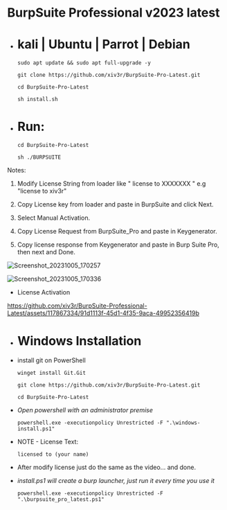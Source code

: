 # BurpSuite Professional v2023 latest

- # kali | Ubuntu | Parrot | Debian 

      sudo apt update && sudo apt full-upgrade -y

      git clone https://github.com/xiv3r/BurpSuite-Pro-Latest.git
  
      cd BurpSuite-Pro-Latest

      sh install.sh

- # Run:

      cd BurpSuite-Pro-Latest

      sh ./BURPSUITE
    

Notes: 
1. Modify License String from loader like " license to XXXXXXX " e.g "license to xiv3r"

2. Copy License key from loader and paste in BurpSuite and click Next.

3. Select Manual Activation.

4. Copy License Request from BurpSuite_Pro and paste in Keygenerator.

5. Copy license response from Keygenerator and paste in Burp Suite Pro, then next and Done.

![Screenshot_20231005_170257](https://github.com/xiv3r/BurpSuite-Pro-Latest/assets/117867334/388a9a07-e140-4953-b7a6-c688e4953d25)

![Screenshot_20231005_170336](https://github.com/xiv3r/BurpSuite-Pro-Latest/assets/117867334/012eab07-352e-4fe4-b6f7-9ab5a9ffff78)



- License Activation

 
https://github.com/xiv3r/BurpSuite-Professional-Latest/assets/117867334/91d1113f-45d1-4f35-9aca-49952356419b


- # Windows Installation
  
- install git on PowerShell 

      winget install Git.Git
  
      git clone https://github.com/xiv3r/BurpSuite-Pro-Latest.git
  
      cd BurpSuite-Pro-Latest

- *Open powershell with an administrator premise*

      powershell.exe -executionpolicy Unrestricted -F ".\windows-install.ps1"


- NOTE - License Text: 

      licensed to (your name)


- After modify license just do the same as the video...
and done.

- *install.ps1 will create a burp launcher, just run it every time you use it*

      powershell.exe -executionpolicy Unrestricted -F ".\burpsuite_pro_latest.ps1"
